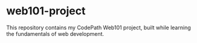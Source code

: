 # web101-project
This repository contains my CodePath Web101 project, built while learning the fundamentals of web development.
